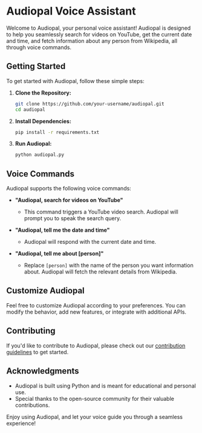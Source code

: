# Audiopal Voice Assistant

Welcome to Audiopal, your personal voice assistant! Audiopal is designed to help you seamlessly search for videos on YouTube, get the current date and time, and fetch information about any person from Wikipedia, all through voice commands.

## Getting Started

To get started with Audiopal, follow these simple steps:

1. **Clone the Repository:**
   ```bash
   git clone https://github.com/your-username/audiopal.git
   cd audiopal
   ```

2. **Install Dependencies:**
   ```bash
   pip install -r requirements.txt
   ```

3. **Run Audiopal:**
   ```bash
   python audiopal.py
   ```

## Voice Commands

Audiopal supports the following voice commands:

- **"Audiopal, search for videos on YouTube"**
  - This command triggers a YouTube video search. Audiopal will prompt you to speak the search query.

- **"Audiopal, tell me the date and time"**
  - Audiopal will respond with the current date and time.

- **"Audiopal, tell me about [person]"**
  - Replace `[person]` with the name of the person you want information about. Audiopal will fetch the relevant details from Wikipedia.

## Customize Audiopal

Feel free to customize Audiopal according to your preferences. You can modify the behavior, add new features, or integrate with additional APIs.

## Contributing

If you'd like to contribute to Audiopal, please check out our [contribution guidelines](CONTRIBUTING.md) to get started.
## Acknowledgments

- Audiopal is built using Python and is meant for educational and personal use.
- Special thanks to the open-source community for their valuable contributions.

Enjoy using Audiopal, and let your voice guide you through a seamless experience!
